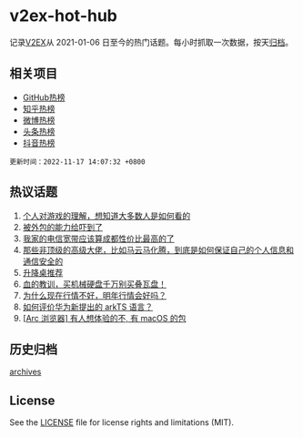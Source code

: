 # v2ex-hot-hub

 记录[V2EX](https://www.v2ex.com/)从 2021-01-06 日至今的热门话题。每小时抓取一次数据，按天[归档](archives)。
 
 ## 相关项目

- [GitHub热榜](https://github.com/lonnyzhang423/github-hot-hub)
- [知乎热榜](https://github.com/lonnyzhang423/zhihu-hot-hub)
- [微博热榜](https://github.com/lonnyzhang423/weibo-hot-hub)
- [头条热榜](https://github.com/lonnyzhang423/toutiao-hot-hub)
- [抖音热榜](https://github.com/lonnyzhang423/douyin-hot-hub)


 `更新时间：2022-11-17 14:07:32 +0800`

## 热议话题

1. [个人对游戏的理解，想知道大多数人是如何看的](https://www.v2ex.com/t/895741)
1. [被外包的能力给吓到了](https://www.v2ex.com/t/895875)
1. [我家的电信宽带应该算成都性价比最高的了](https://www.v2ex.com/t/895757)
1. [那些非顶级的高级大佬，比如马云马化腾，到底是如何保证自己的个人信息和通信安全的](https://www.v2ex.com/t/895744)
1. [升降桌推荐](https://www.v2ex.com/t/895826)
1. [血的教训，买机械硬盘千万别买叠瓦盘！](https://www.v2ex.com/t/895678)
1. [为什么现在行情不好，明年行情会好吗？](https://www.v2ex.com/t/895868)
1. [如何评价华为新提出的 arkTS 语言？](https://www.v2ex.com/t/895887)
1. [[Arc 浏览器] 有人想体验的不, 有 macOS 的包](https://www.v2ex.com/t/895718)

## 历史归档

[archives](archives)

## License

See the [LICENSE](LICENSE) file for license rights and limitations (MIT).
